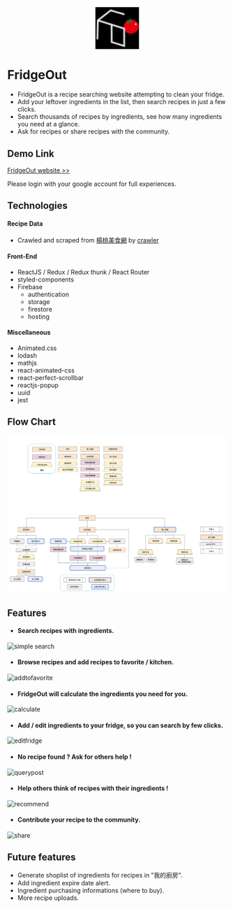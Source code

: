 <div align="center" ><img width="100px" src="src/images/logo-small.svg"/></div>

# FridgeOut
- FridgeOut is a recipe searching website attempting to clean your fridge.
- Add your leftover ingredients in the list, then search recipes in just a few clicks.
- Search thousands of recipes by ingredients, see how many ingredients you need at a glance.
- Ask for recipes or share recipes with the community.

## Demo Link
[FridgeOut website >>](https://leftoverrecipe-3910d.web.app/)

Please login with your google account for full experiences.

## Technologies

#### Recipe Data
- Crawled and scraped from [楊桃美食網](https://www.ytower.com.tw/) by [crawler](https://www.npmjs.com/package/crawler)
#### Front-End
- ReactJS / Redux / Redux thunk / React Router
- styled-components 
- Firebase 
  - authentication
  - storage
  - firestore
  - hosting
#### Miscellaneous
- Animated.css
- lodash
- mathjs
- react-animated-css
- react-perfect-scrollbar
- reactjs-popup
- uuid
- jest

 
## Flow Chart
![pages](media/pages.png)
![chart](media/flow-chart.png)

## Features
- #### Search recipes with ingredients.
![simple search](media/simpleinput.gif)
- #### Browse recipes and add recipes to favorite / kitchen.
![addtofavorite](media/addtofavorite.gif)
- #### FridgeOut will calculate the ingredients you need for you.
![calculate](media/calculate.gif)
- #### Add / edit ingredients to your fridge, so you can search by few clicks.
![editfridge](media/editfridge.gif)
- #### No recipe found ? Ask for others help !
![querypost](media/querypost.gif)
- #### Help others think of recipes with their ingredients !
![recommend](media/recommend.gif)
- #### Contribute your recipe to the community.
![share](media/share.gif)

## Future features
- Generate shoplist of ingredients for recipes in "我的廚房".
- Add ingredient expire date alert.
- Ingredient purchasing informations (where to buy).
- More recipe uploads.

